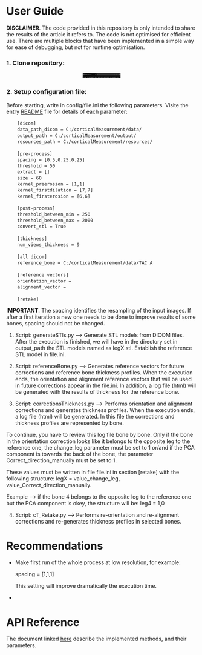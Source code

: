 # User Guide

**DISCLAIMER**. The code provided in this repository is only intended to share the results of the article it refers to. The code is not optimised for efficient use. There are multiple blocks that have been implemented in a simple way for ease of debugging, but not for runtime optimisation.

### 1. Clone repository:

<p align="center">
  <img src="images/step1.png" width="100" alt=""/>
</p>

### 2. Setup configuration file:

Before starting, write in config/file.ini the following parameters. Visite the entry [README](../README.md) file for details of each parameter:

		[dicom]
		data_path_dicom = C:/corticalMeasurement/data/
		output_path = C:/corticalMeasurement/output/
		resources_path = C:/corticalMeasurement/resources/

		[pre-process]
		spacing = [0.5,0.25,0.25]
		threshold = 50
		extract = []
		size = 60
		kernel_preerosion = [1,1]
		kernel_firstdilation = [7,7]
		kernel_firsterosion = [6,6]

		[post-process]
		threshold_between_min = 250
		threshold_between_max = 2000
		convert_stl = True

		[thickness]
		num_views_thickness = 9

		[all dicom]
		reference_bone = C:/corticalMeasurement/data/TAC A

		[reference vectors]
		orientation_vector = 
		alignment_vector = 
		
		[retake]

**IMPORTANT**. The spacing identifies the resampling of the input images. If after a first iteration a new one needs to be done to improve results of some bones, spacing should not be changed. 

1. Script: generateSTls.py --> Generate STL models from DICOM files.
	After the execution is finished, we will have in the directory set in output_path the STL models named as legX.stl.
	Establish the reference STL model in file.ini.

2. Script: referenceBone.py --> Generates reference vectors for future corrections and reference bone thickness profiles. 
	When the execution ends, the orientation and alignment reference vectors that will be used in future corrections appear in the file.ini.
	In addition, a log file (html) will be generated with the results of thickness for the reference bone.

3. Script: correctionsThickness.py --> Performs orientation and alignment corrections and generates thickness profiles.
	When the execution ends, a log file (html) will be generated. In this file the corrections and thickness profiles are represented by bone.

To continue, you have to review this log file bone by bone. Only if the bone in the orientation correction looks like it belongs to the opposite leg to the reference one, the change_leg parameter must be set to 1 or/and if the PCA component is towards the back of the bone, the parameter Correct_direction_manually must be set to 1.

These values must be written in file file.ini in section [retake] with the following structure: legX = value_change_leg, value_Correct_direction_manually.

Example --> if the bone 4 belongs to the opposite leg to the reference one but the PCA component is okey, the structure will be: leg4 = 1,0

4. Script: cT_Retake.py --> Performs re-orientation and re-alignment corrections and re-generates thickness profiles in selected bones.


# Recommendations

* Make first run of the whole process at low resolution, for example:

	spacing = [1,1,1]
	
  This setting will improve dramatically the execution time. 
 
 * 


# API Reference

The document linked [here](API-Reference.md) describe the implemented methods, and their parameters.


